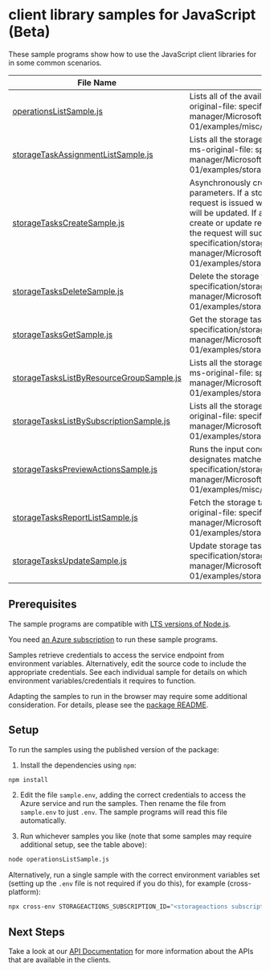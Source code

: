 # client library samples for JavaScript (Beta)

These sample programs show how to use the JavaScript client libraries for in some common scenarios.

| **File Name**                                                                     | **Description**                                                                                                                                                                                                                                                                                                                                                                                                                                                                                                                                               |
| --------------------------------------------------------------------------------- | ------------------------------------------------------------------------------------------------------------------------------------------------------------------------------------------------------------------------------------------------------------------------------------------------------------------------------------------------------------------------------------------------------------------------------------------------------------------------------------------------------------------------------------------------------------- |
| [operationsListSample.js][operationslistsample]                                   | Lists all of the available Storage Actions Rest API operations. x-ms-original-file: specification/storageactions/resource-manager/Microsoft.StorageActions/stable/2023-01-01/examples/misc/OperationsList.json                                                                                                                                                                                                                                                                                                                                                |
| [storageTaskAssignmentListSample.js][storagetaskassignmentlistsample]             | Lists all the storage tasks available under the given resource group. x-ms-original-file: specification/storageactions/resource-manager/Microsoft.StorageActions/stable/2023-01-01/examples/storageTasksList/ListStorageTaskAssignmentIds.json                                                                                                                                                                                                                                                                                                                |
| [storageTasksCreateSample.js][storagetaskscreatesample]                           | Asynchronously creates a new storage task resource with the specified parameters. If a storage task is already created and a subsequent create request is issued with different properties, the storage task properties will be updated. If a storage task is already created and a subsequent create or update request is issued with the exact same set of properties, the request will succeed. x-ms-original-file: specification/storageactions/resource-manager/Microsoft.StorageActions/stable/2023-01-01/examples/storageTasksCrud/PutStorageTask.json |
| [storageTasksDeleteSample.js][storagetasksdeletesample]                           | Delete the storage task resource. x-ms-original-file: specification/storageactions/resource-manager/Microsoft.StorageActions/stable/2023-01-01/examples/storageTasksCrud/DeleteStorageTask.json                                                                                                                                                                                                                                                                                                                                                               |
| [storageTasksGetSample.js][storagetasksgetsample]                                 | Get the storage task properties x-ms-original-file: specification/storageactions/resource-manager/Microsoft.StorageActions/stable/2023-01-01/examples/storageTasksCrud/GetStorageTask.json                                                                                                                                                                                                                                                                                                                                                                    |
| [storageTasksListByResourceGroupSample.js][storagetaskslistbyresourcegroupsample] | Lists all the storage tasks available under the given resource group. x-ms-original-file: specification/storageactions/resource-manager/Microsoft.StorageActions/stable/2023-01-01/examples/storageTasksList/ListStorageTasksByResourceGroup.json                                                                                                                                                                                                                                                                                                             |
| [storageTasksListBySubscriptionSample.js][storagetaskslistbysubscriptionsample]   | Lists all the storage tasks available under the subscription. x-ms-original-file: specification/storageactions/resource-manager/Microsoft.StorageActions/stable/2023-01-01/examples/storageTasksList/ListStorageTasksBySubscription.json                                                                                                                                                                                                                                                                                                                      |
| [storageTasksPreviewActionsSample.js][storagetaskspreviewactionssample]           | Runs the input conditions against input object metadata properties and designates matched objects in response. x-ms-original-file: specification/storageactions/resource-manager/Microsoft.StorageActions/stable/2023-01-01/examples/misc/PerformStorageTaskActionsPreview.json                                                                                                                                                                                                                                                                               |
| [storageTasksReportListSample.js][storagetasksreportlistsample]                   | Fetch the storage tasks run report summary for each assignment. x-ms-original-file: specification/storageactions/resource-manager/Microsoft.StorageActions/stable/2023-01-01/examples/storageTasksList/ListStorageTasksRunReportSummary.json                                                                                                                                                                                                                                                                                                                  |
| [storageTasksUpdateSample.js][storagetasksupdatesample]                           | Update storage task properties x-ms-original-file: specification/storageactions/resource-manager/Microsoft.StorageActions/stable/2023-01-01/examples/storageTasksCrud/PatchStorageTask.json                                                                                                                                                                                                                                                                                                                                                                   |

## Prerequisites

The sample programs are compatible with [LTS versions of Node.js](https://github.com/nodejs/release#release-schedule).

You need [an Azure subscription][freesub] to run these sample programs.

Samples retrieve credentials to access the service endpoint from environment variables. Alternatively, edit the source code to include the appropriate credentials. See each individual sample for details on which environment variables/credentials it requires to function.

Adapting the samples to run in the browser may require some additional consideration. For details, please see the [package README][package].

## Setup

To run the samples using the published version of the package:

1. Install the dependencies using `npm`:

```bash
npm install
```

2. Edit the file `sample.env`, adding the correct credentials to access the Azure service and run the samples. Then rename the file from `sample.env` to just `.env`. The sample programs will read this file automatically.

3. Run whichever samples you like (note that some samples may require additional setup, see the table above):

```bash
node operationsListSample.js
```

Alternatively, run a single sample with the correct environment variables set (setting up the `.env` file is not required if you do this), for example (cross-platform):

```bash
npx cross-env STORAGEACTIONS_SUBSCRIPTION_ID="<storageactions subscription id>" node operationsListSample.js
```

## Next Steps

Take a look at our [API Documentation][apiref] for more information about the APIs that are available in the clients.

[operationslistsample]: https://github.com/Azure/azure-sdk-for-js/blob/main/sdk/storageactions/arm-storageactions/samples/v1-beta/javascript/operationsListSample.js
[storagetaskassignmentlistsample]: https://github.com/Azure/azure-sdk-for-js/blob/main/sdk/storageactions/arm-storageactions/samples/v1-beta/javascript/storageTaskAssignmentListSample.js
[storagetaskscreatesample]: https://github.com/Azure/azure-sdk-for-js/blob/main/sdk/storageactions/arm-storageactions/samples/v1-beta/javascript/storageTasksCreateSample.js
[storagetasksdeletesample]: https://github.com/Azure/azure-sdk-for-js/blob/main/sdk/storageactions/arm-storageactions/samples/v1-beta/javascript/storageTasksDeleteSample.js
[storagetasksgetsample]: https://github.com/Azure/azure-sdk-for-js/blob/main/sdk/storageactions/arm-storageactions/samples/v1-beta/javascript/storageTasksGetSample.js
[storagetaskslistbyresourcegroupsample]: https://github.com/Azure/azure-sdk-for-js/blob/main/sdk/storageactions/arm-storageactions/samples/v1-beta/javascript/storageTasksListByResourceGroupSample.js
[storagetaskslistbysubscriptionsample]: https://github.com/Azure/azure-sdk-for-js/blob/main/sdk/storageactions/arm-storageactions/samples/v1-beta/javascript/storageTasksListBySubscriptionSample.js
[storagetaskspreviewactionssample]: https://github.com/Azure/azure-sdk-for-js/blob/main/sdk/storageactions/arm-storageactions/samples/v1-beta/javascript/storageTasksPreviewActionsSample.js
[storagetasksreportlistsample]: https://github.com/Azure/azure-sdk-for-js/blob/main/sdk/storageactions/arm-storageactions/samples/v1-beta/javascript/storageTasksReportListSample.js
[storagetasksupdatesample]: https://github.com/Azure/azure-sdk-for-js/blob/main/sdk/storageactions/arm-storageactions/samples/v1-beta/javascript/storageTasksUpdateSample.js
[apiref]: https://docs.microsoft.com/javascript/api/@azure/arm-storageactions?view=azure-node-preview
[freesub]: https://azure.microsoft.com/free/
[package]: https://github.com/Azure/azure-sdk-for-js/tree/main/sdk/storageactions/arm-storageactions/README.md
